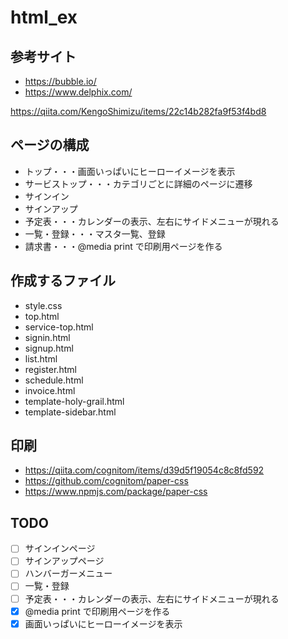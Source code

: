 # html_ex

## 参考サイト

- https://bubble.io/
- https://www.delphix.com/

https://qiita.com/KengoShimizu/items/22c14b282fa9f53f4bd8

## ページの構成

- トップ・・・画面いっぱいにヒーローイメージを表示
- サービストップ・・・カテゴリごとに詳細のページに遷移
- サインイン
- サインアップ
- 予定表・・・カレンダーの表示、左右にサイドメニューが現れる
- 一覧・登録・・・マスタ一覧、登録
- 請求書・・・@media print で印刷用ページを作る

## 作成するファイル

- style.css
- top.html
- service-top.html
- signin.html
- signup.html
- list.html
- register.html
- schedule.html
- invoice.html
- template-holy-grail.html
- template-sidebar.html

## 印刷

- https://qiita.com/cognitom/items/d39d5f19054c8c8fd592
- https://github.com/cognitom/paper-css
- https://www.npmjs.com/package/paper-css

## TODO

- [ ] サインインページ
- [ ] サインアップページ
- [ ] ハンバーガーメニュー
- [ ] 一覧・登録
- [ ] 予定表・・・カレンダーの表示、左右にサイドメニューが現れる
- [x] @media print で印刷用ページを作る
- [x] 画面いっぱいにヒーローイメージを表示
